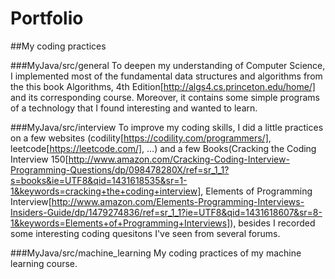 Portfolio
=========

##My coding practices

###MyJava/src/general
To deepen my understanding of Computer Science, I implemented most of the fundamental data structures and algorithms from the this book Algorithms, 4th Edition[http://algs4.cs.princeton.edu/home/] and its corresponding course.
Moreover, it contains some simple programs of a technology that I found interesting and wanted to learn.

###MyJava/src/interview
To improve my coding skills, I did a little practices on a few websites (codility[https://codility.com/programmers/], leetcode[https://leetcode.com/], ...) and a few Books(Cracking the Coding Interview 150[http://www.amazon.com/Cracking-Coding-Interview-Programming-Questions/dp/098478280X/ref=sr_1_1?s=books&ie=UTF8&qid=1431618535&sr=1-1&keywords=cracking+the+coding+interview], Elements of Programming Interview[http://www.amazon.com/Elements-Programming-Interviews-Insiders-Guide/dp/1479274836/ref=sr_1_1?ie=UTF8&qid=1431618607&sr=8-1&keywords=Elements+of+Programming+Interviews]), besides I recorded some interesting coding quesitons I've seen from several forums.

###MyJava/src/machine_learning
My coding practices of my machine learning course.
